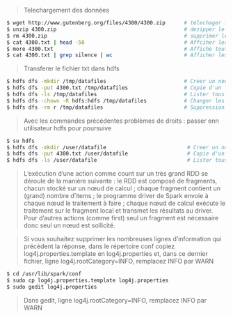 
> Telechargement des données 

```sh 
$ wget http://www.gutenberg.org/files/4300/4300.zip      # telechager le fichier tar
$ unzip 4300.zip                                         # dezipper le fichier
$ rm 4300.zip                                            # supprimer le fichier tar 
$ cat 4300.txt | head -50                                # Affciher les 50 première ligne du fichiers
$ more 4300.txt                                          # Affiche tout le document : entrer pour passer à page suivante 
$ cat 4300.txt | grep silence | wc                       # Afficher les parties qui contiennent silence 
```

> Transferer le fichier txt dans hdfs

```sh
$ hdfs dfs -mkdir /tmp/datafiles                         # Creer un nouveau repertoire dans hdfs 
$ hdfs dfs -put 4300.txt /tmp/datafiles                  # Copie d'un fichier dans HDFS 
$ hdfs dfs -ls /tmp/datafiles                            # Lister tous les fichiers du repertoire
$ hdfs dfs -chown -R hdfs:hdfs /tmp/datafiles            # Changer les droits sur le fichier root --> hdfs 
$ hdfs dfs -rm r /tmp/datafiles                          # Suppression du repertoire
```

> Avec les commandes précédentes problèmes de droits : passer enn utilisateur hdfs pour poursuive

```sh 
$ su hdfs 
$ hdfs dfs -mkdir /user/datafile                          # Creer un nouveau repertoire dans hdfs 
$ hdfs dfs -put 4300.txt /user/datafile                   # Copie d'un fichier dans HDFS 
$ hdfs dfs -ls /user/datafile                             # Lister tous les fichiers du repertoire
```


> L’exécution d’une action comme count sur un très grand RDD se déroule de la manière suivante : 
> le RDD est composé de fragments, chacun stocké sur un nœud de calcul ; chaque fragment contient 
> un (grand) nombre d’items ; le programme driver de Spark envoie à chaque nœud le traitement à faire ; 
> chaque nœud de calcul exécute le traitement sur le fragment local et transmet les résultats au driver. 
> Pour d’autres actions (comme first) seul un fragment est nécessaire donc seul un nœud est sollicité.


> Si vous souhaitez supprimer les nombreuses lignes d’information qui précèdent la réponse, dans le répertoire 
> conf copiez log4j.properties.template en log4j.properties et, dans ce dernier fichier, ligne log4j.rootCategory=INFO, remplacez INFO par WARN

```sh
$ cd /usr/lib/spark/conf
$ sudo cp log4j.properties.template log4j.properties
$ sudo gedit log4j.properties        
```

> Dans gedit, ligne log4j.rootCategory=INFO, remplacez INFO par WARN
